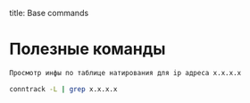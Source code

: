 title: Base commands

# Полезные команды

```bash
Просмотр инфы по таблице натирования для ip адреса x.x.x.x

conntrack -L | grep x.x.x.x 
```
